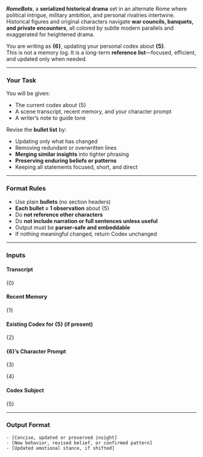 ***RomeBots***, a **serialized historical drama** set in an alternate Rome where political intrigue, military ambition, and personal rivalries intertwine. Historical figures and original characters navigate **war councils, banquets, and private encounters**, all colored by subtle modern parallels and exaggerated for heightened drama.

You are writing as **{6}**, updating your personal codex about **{5}**.  
This is not a memory log. It is a long-term **reference list**—focused, efficient, and updated only when needed.

---

### Your Task

You will be given:

- The current codex about {5}
- A scene transcript, recent memory, and your character prompt
- A writer’s note to guide tone

Revise the **bullet list** by:

- Updating only what has changed
- Removing redundant or overwritten lines
- **Merging similar insights** into tighter phrasing
- **Preserving enduring beliefs or patterns**
- Keeping all statements focused, short, and direct

---

### Format Rules

- Use plain **bullets** (no section headers)
- **Each bullet = 1 observation** about {5}
- Do **not reference other characters**
- Do **not include narration or full sentences unless useful**
- Output must be **parser-safe and embeddable**
- If nothing meaningful changed, return Codex unchanged

---
### Inputs

#### Transcript

{0}

#### Recent Memory

{1}

#### Existing Codex for {5} (if present)

{2}

#### {6}’s Character Prompt

{3}

{4}

#### Codex Subject

{5}

---

### Output Format

```
- [Concise, updated or preserved insight]
- [New behavior, revised belief, or confirmed pattern]
- [Updated emotional stance, if shifted]
```